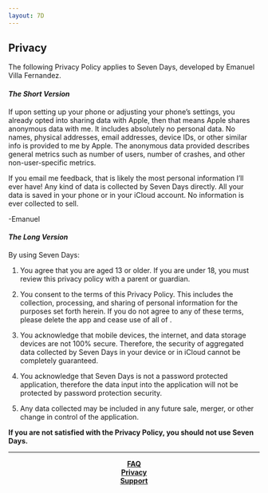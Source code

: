 ```yaml
---
layout: 7D
---
```


## Privacy

The following Privacy Policy applies to Seven Days, developed by Emanuel Villa Fernandez.

#### _The Short Version_

If upon setting up your phone or adjusting your phone’s settings, you already opted into sharing data with Apple, then that means Apple shares anonymous data with me. It includes absolutely no personal data. No names, physical addresses, email addresses, device IDs, or other similar info is provided to me by Apple. The anonymous data provided describes general metrics such as number of users, number of crashes, and other non-user-specific metrics.
 
If you email me feedback, that is likely the most personal information I’ll ever have! Any kind of data is collected by Seven Days directly. All your data is saved in your phone or in your iCloud account. No information is ever collected to sell.

-Emanuel

#### _The Long Version_

By using Seven Days:

1.  You agree that you are aged 13 or older. If you are under 18, you must review this privacy policy with a parent or guardian.  

2.  You consent to the terms of this Privacy Policy. This includes the collection, processing, and sharing of personal information for the purposes set forth herein. If you do not agree to any of these terms, please delete the app and cease use of all of .

3.  You acknowledge that mobile devices, the internet, and data storage devices are not 100% secure. Therefore, the security of aggregated data collected by Seven Days in your device or in iCloud cannot be completely guaranteed.

4.  You acknowledge that Seven Days is not a password protected application, therefore the data input into the application will not be protected by password protection security.

5.  Any data collected may be included in any future sale, merger, or other change in control of the application.

**If you are not satisfied with the Privacy Policy, you should not use Seven Days.**

* * *
<p align="center">
  <b><a href="./faq.html">FAQ</a></b><br>
  <b><a href="./privacy.html">Privacy</a></b><br>
  <b><a href="./support.html">Support</a></b><br>
  <br><br>
</p>
